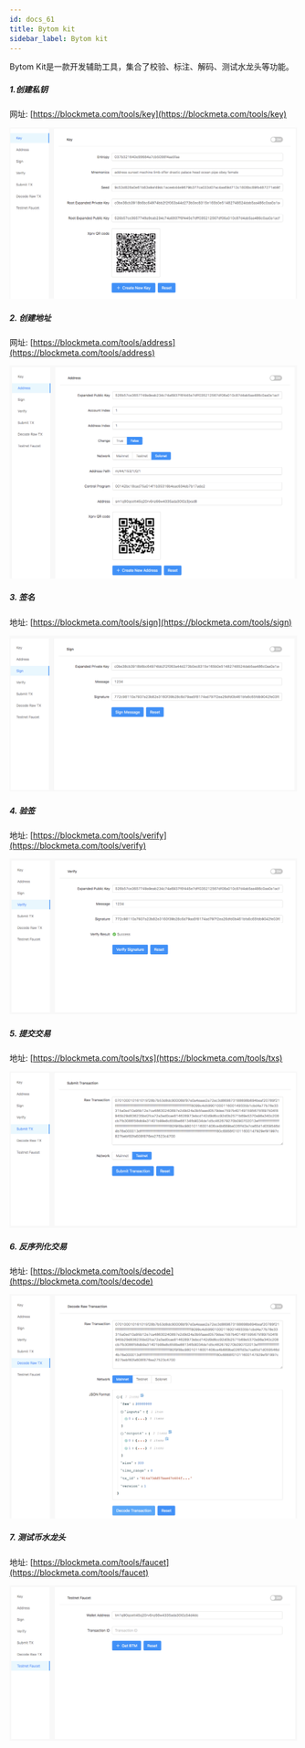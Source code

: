 ```yaml
---
id: docs_61
title: Bytom kit
sidebar_label: Bytom kit
---
```


Bytom Kit是一款开发辅助工具，集合了校验、标注、解码、测试水龙头等功能。

##### 1.创建私钥 

网址: [https://blockmeta.com/tools/key](https://blockmeta.com/tools/key)

![image.png](https://raw.githubusercontent.com/BytomFans/bystack-docs/gh-pages/img/81.png)

##### 2. 创建地址

网址: [https://blockmeta.com/tools/address](https://blockmeta.com/tools/address)

![image.png](https://raw.githubusercontent.com/BytomFans/bystack-docs/gh-pages/img/82.png)

##### 3. 签名

地址: [https://blockmeta.com/tools/sign](https://blockmeta.com/tools/sign)

![image.png](https://raw.githubusercontent.com/BytomFans/bystack-docs/gh-pages/img/83.png)

##### 4. 验签

地址: [https://blockmeta.com/tools/verify](https://blockmeta.com/tools/verify)

![image.png](https://raw.githubusercontent.com/BytomFans/bystack-docs/gh-pages/img/84.png)

##### 5. 提交交易

地址: [https://blockmeta.com/tools/txs](https://blockmeta.com/tools/txs)

![image.png](https://raw.githubusercontent.com/BytomFans/bystack-docs/gh-pages/img/85.png)

##### 6. 反序列化交易

地址: [https://blockmeta.com/tools/decode](https://blockmeta.com/tools/decode)

![image.png](https://raw.githubusercontent.com/BytomFans/bystack-docs/gh-pages/img/86.png)
 
##### 7. 测试币水龙头

地址: [https://blockmeta.com/tools/faucet](https://blockmeta.com/tools/faucet)

![image.png](https://raw.githubusercontent.com/BytomFans/bystack-docs/gh-pages/img/87.png)



